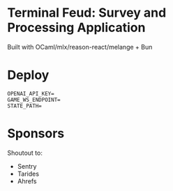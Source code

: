 # Terminal Feud: Survey and Processing Application

Built with OCaml/mlx/reason-react/melange + Bun

# Deploy

```
OPENAI_API_KEY=
GAME_WS_ENDPOINT=
STATE_PATH=
```

# Sponsors

Shoutout to:
- Sentry
- Tarides
- Ahrefs
